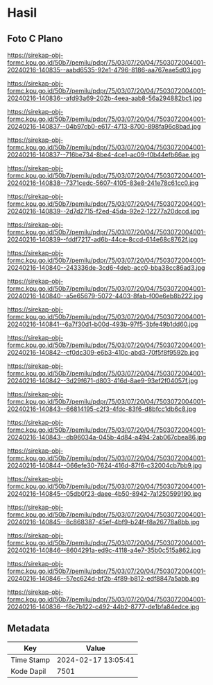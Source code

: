 # Hasil

## Foto C Plano

https://sirekap-obj-formc.kpu.go.id/50b7/pemilu/pdpr/75/03/07/20/04/7503072004001-20240216-140835--aabd6535-92e1-4796-8186-aa767eae5d03.jpg

https://sirekap-obj-formc.kpu.go.id/50b7/pemilu/pdpr/75/03/07/20/04/7503072004001-20240216-140836--afd93a69-202b-4eea-aab8-56a294882bc1.jpg

https://sirekap-obj-formc.kpu.go.id/50b7/pemilu/pdpr/75/03/07/20/04/7503072004001-20240216-140837--04b97cb0-e617-4713-8700-898fa96c8bad.jpg

https://sirekap-obj-formc.kpu.go.id/50b7/pemilu/pdpr/75/03/07/20/04/7503072004001-20240216-140837--716be734-8be4-4ce1-ac09-f0b44efb66ae.jpg

https://sirekap-obj-formc.kpu.go.id/50b7/pemilu/pdpr/75/03/07/20/04/7503072004001-20240216-140838--7371cedc-5607-4105-83e8-241e78c61cc0.jpg

https://sirekap-obj-formc.kpu.go.id/50b7/pemilu/pdpr/75/03/07/20/04/7503072004001-20240216-140839--2d7d2715-f2ed-45da-92e2-12277a20dccd.jpg

https://sirekap-obj-formc.kpu.go.id/50b7/pemilu/pdpr/75/03/07/20/04/7503072004001-20240216-140839--fddf7217-ad6b-44ce-8ccd-614e68c8762f.jpg

https://sirekap-obj-formc.kpu.go.id/50b7/pemilu/pdpr/75/03/07/20/04/7503072004001-20240216-140840--243336de-3cd6-4deb-acc0-bba38cc86ad3.jpg

https://sirekap-obj-formc.kpu.go.id/50b7/pemilu/pdpr/75/03/07/20/04/7503072004001-20240216-140840--a5e65679-5072-4403-8fab-f00e6eb8b222.jpg

https://sirekap-obj-formc.kpu.go.id/50b7/pemilu/pdpr/75/03/07/20/04/7503072004001-20240216-140841--6a7f30d1-b00d-493b-97f5-3bfe49b1dd60.jpg

https://sirekap-obj-formc.kpu.go.id/50b7/pemilu/pdpr/75/03/07/20/04/7503072004001-20240216-140842--cf0dc309-e6b3-410c-abd3-70f5f8f9592b.jpg

https://sirekap-obj-formc.kpu.go.id/50b7/pemilu/pdpr/75/03/07/20/04/7503072004001-20240216-140842--3d29f671-d803-416d-8ae9-93ef2f04057f.jpg

https://sirekap-obj-formc.kpu.go.id/50b7/pemilu/pdpr/75/03/07/20/04/7503072004001-20240216-140843--66814195-c2f3-4fdc-83f6-d8bfcc1db6c8.jpg

https://sirekap-obj-formc.kpu.go.id/50b7/pemilu/pdpr/75/03/07/20/04/7503072004001-20240216-140843--db96034a-045b-4d84-a494-2ab067cbea86.jpg

https://sirekap-obj-formc.kpu.go.id/50b7/pemilu/pdpr/75/03/07/20/04/7503072004001-20240216-140844--066efe30-7624-416d-87f6-c32004cb7bb9.jpg

https://sirekap-obj-formc.kpu.go.id/50b7/pemilu/pdpr/75/03/07/20/04/7503072004001-20240216-140845--05db0f23-daee-4b50-8942-7a1250599190.jpg

https://sirekap-obj-formc.kpu.go.id/50b7/pemilu/pdpr/75/03/07/20/04/7503072004001-20240216-140845--8c868387-45ef-4bf9-b24f-f8a26778a8bb.jpg

https://sirekap-obj-formc.kpu.go.id/50b7/pemilu/pdpr/75/03/07/20/04/7503072004001-20240216-140846--8604291a-ed9c-4118-a4e7-35b0c515a862.jpg

https://sirekap-obj-formc.kpu.go.id/50b7/pemilu/pdpr/75/03/07/20/04/7503072004001-20240216-140846--57ec624d-bf2b-4f89-b812-edf8847a5abb.jpg

https://sirekap-obj-formc.kpu.go.id/50b7/pemilu/pdpr/75/03/07/20/04/7503072004001-20240216-140836--f8c7b122-c492-44b2-8777-de1bfa84edce.jpg


## Metadata

| Key        | Value               |
| ---------- | ------------------- |
| Time Stamp | 2024-02-17 13:05:41 |
| Kode Dapil | 7501                |



